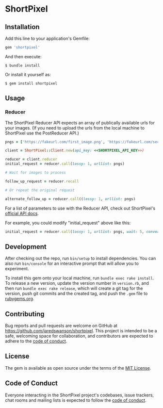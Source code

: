 # ShortPixel

## Installation

Add this line to your application's Gemfile:

```ruby
gem 'shortpixel'
```

And then execute:

    $ bundle install

Or install it yourself as:

    $ gem install shortpixel

## Usage
### Reducer
The ShortPixel Reducer API expects an array of publically available urls for your images. (If you need to upload the urls from the local machine to ShortPixel use the PostReducer API.)

```ruby
pngs = ['https://fakeurl.com/first_image.png', 'https://fakeurl.com/second_image.png']

client = ShortPixel::Client.new(api_key: <<SHORTPIXEL_API_KEY>>)
```

```ruby
reducer = client.reducer
initial_request = reducer.call(lossy: 1, urllist: pngs)

# Wait for images to process

follow_up_request = reducer.recall

# Or repeat the original request

alternate_follow_up = reducer.call((lossy: 1, urllist: pngs)
```

For a list of parameters to use with the Reducer API, check out ShortPixel's [official API docs](https://shortpixel.com/api-docs).

For example, you could modify "initial_request" above like this:

```ruby
initial_request = reducer.call(lossy: 1, urllist: pngs, wait: 5, convertto: '+webp')
```

## Development

After checking out the repo, run `bin/setup` to install dependencies. You can also run `bin/console` for an interactive prompt that will allow you to experiment.

To install this gem onto your local machine, run `bundle exec rake install`. To release a new version, update the version number in `version.rb`, and then run `bundle exec rake release`, which will create a git tag for the version, push git commits and the created tag, and push the `.gem` file to [rubygems.org](https://rubygems.org).

## Contributing

Bug reports and pull requests are welcome on GitHub at https://github.com/jaredswanson/shortpixel. This project is intended to be a safe, welcoming space for collaboration, and contributors are expected to adhere to the [code of conduct](https://github.com/jaredswanson/shortpixel/blob/master/CODE_OF_CONDUCT.md).

## License

The gem is available as open source under the terms of the [MIT License](https://opensource.org/licenses/MIT).

## Code of Conduct

Everyone interacting in the ShortPixel project's codebases, issue trackers, chat rooms and mailing lists is expected to follow the [code of conduct](https://github.com/jaredswanson/shortpixel/blob/master/CODE_OF_CONDUCT.md).
